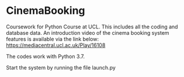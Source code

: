 # CinemaBooking
Coursework for Python Course at UCL. This includes all the coding and database data.
An introduction video of the cinema booking system features is available via the link below:
https://mediacentral.ucl.ac.uk/Play/16108

The codes work with Python 3.7.

Start the system by running the file launch.py
